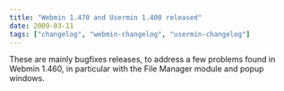 ```yaml
---
title: "Webmin 1.470 and Usermin 1.400 released"
date: 2009-03-11
tags: ["changelog", "webmin-changelog", "usermin-changelog"]
---
```


These are mainly bugfixes releases, to address a few problems found in Webmin 1.460, in particular with the File Manager module and popup windows.
